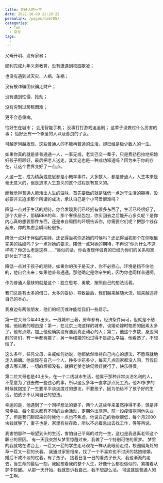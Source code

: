 ```yaml
---
title: 普通人的一生
date: 2021-10-09 22:20:22
permalink: /pages/cbb705/
categories:
  - fun
  - 杂文
tags:
  - 
---
```

父母开明、没有家暴；

顺利完成九年义务教育，没有遭遇到校园欺凌；

也没有遇到过天灾、人祸、车祸；

没有被诈骗团伙骗走财产；

没有遇到性侵、抢劫；

没有穷到过房租困难；

更不会患重病。

 恰好生在城市； 会用智能手机； 没事打打游戏追追剧； 这辈子没做过什么厉害的事； 恰好还有一个够爱的人以及善良的子女。

可越罗列越发现，这些普通人的不能再普通的生活，却已经是极少数人的一生。

如果你真的就是普普通通一人，一事无成，老实巴交一辈子，只是费劲巴拉地把媳妇孩子照顾好，最后把老人送走，其实这也是一种成功知道吗？因为由于你的存在，让这个世界变好了一点点。

人这一生，成为精英或底层都是小概率事件，大多数人，都是普通人，人生本来是毫无意义的，但是追求人生意义的这个过程是有意义的。

而我觉得普通人能活出人生的滋味，首先要做的就是降低一点对于生活的期待，没必要非去追求那个所谓的成功，承认自己是个小可爱很难吗？

降低一点对于生活的期待，你会发现我们已经拥有很多东西了，生活已经很好了，那个大房子，那辆BBA的车，那个奢侈品包包，你买回去之后能开心多久呢？是你内心真的想要那件东西，还是来自周围的环境告诉你，你需要它们呢？把那个钱存起来，你的焦虑会瞬间轻很多。

降低一点对于伴侣的期待，还记得当初你追她的时候吗？还记得当初那个在你眼里完美的姑娘吗？少一点对她的要求，降低一点对她的期待，不再说”你为什么不这样呢？你怎么老是这样……“类似的话，你会发现伴侣真的已经为你们的关系和家庭付出了很多。

降低一点对于孩子的期待，如果你的孩子是天才，你不必担心，环境是挡不住他的，他自会出来；如果他普普通通，那他确定是你亲生的，因为你也同样普通啊。

作为普通人最缺的就是这个：独立思考、勇敢，按照自己的想法活着。

我们总是有太多的借口，太多的妥协，导致最后，我们越来越随大流，越来越违背自己的本心。

我身边有两位朋友，他们的经历或许能给我们一些启示。

第一位大哥今年40出头，一线城市土著，房车都有，经济条件尚可，但就是不结婚。他给我的理由是：第一，在北京上海这样的城市，谈婚论嫁时物质的因素太多了，他有点烦，加上他也确实没有遇到真正动心的人；第二，他这个岁数，身边同龄的哥们，有一半都离婚了，另一半结婚的也过得不是那么幸福，他看透了，不想结了。

这么多年，任凭父母、亲戚如何劝说，他都依然维持自己内心的想法，不愿将就地走入婚姻。他说现在自己一个人，挣多少花多少，每天几点回家都没人问，节假日想去哪去哪，一切麻烦都没有，就把老爹老娘伺候好就行了，快乐得很。

第二位大哥也是40出头，在一个二线城市生活，他属于那种非常淡泊名利的人，不愿意为了钱去做一些违心的事，所以这么多年一直拿那点死工资。他20多岁的时候就抱定了一生要平平淡淡度过的想法，不要孩子，因为怕给不了孩子好的生活，怕孩子不认同自己的想法。

幸运的是，他遇到了一个同样想法的妻子，两个人这些年来虽然挣得不多，但是非常幸福，每个周末都有不同的业余活动，定期外出旅游。前一段疫情期间他失业了，但是我们聊起来的时候他一点也不焦虑，他说自己的物欲很低，每个月2000块钱就够了，妻子也是，家里有些存款，所以不必着急出去找工作，等等再说。



我害怕那种一眼望到头的生活，害怕自己平庸的过完一生，这也是我逃离老师这个职业的原因。
有一天我突然从梦里惊醒过来，我做了一个特别可怕的噩梦。
梦里的我就站在讲台上，一茬又一茬的学生走马观花一样从我眼前走过，校园偏角处的草一茬又一茬的长着。
我通过家里相亲，找了一个不喜欢也不讨厌的姑娘结婚，婚后不咸不淡的过着，有了孩子。
接着日复一日的看孩子长大，我也渐渐的老去，当生命的最后一刻，我回想着我的整个人生，好像什么都没做似的，紧接着从梦中惊醒。
从那一天开始，我就告诉我自己，我不想那么活。
可这就是普通人的一生啊。
